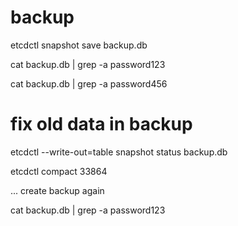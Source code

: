 # backup
etcdctl snapshot save backup.db

cat backup.db | grep -a password123

cat backup.db | grep -a password456

# fix old data in backup

etcdctl --write-out=table snapshot status backup.db

etcdctl compact 33864

... create backup again

cat backup.db | grep -a password123

